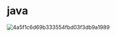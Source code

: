 # java

![4a5f1c6d69b333554fbd03f3db9a1989](https://github.com/Sinuosa/java/assets/146893441/a24b358d-26be-4136-8721-a9caf1482206)
